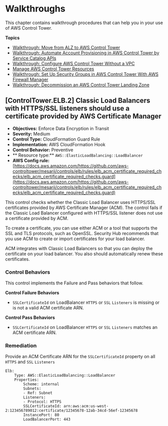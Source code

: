 # Walkthroughs<a name="walkthroughs"></a>

This chapter contains walkthrough procedures that can help you in your use of AWS Control Tower\.

**Topics**
+ [Walkthrough: Move from ALZ to AWS Control Tower](alz-to-control-tower.md)
+ [Walkthrough: Automate Account Provisioning in AWS Control Tower by Service Catalog APIs](automated-provisioning-walkthrough.md)
+ [Walkthrough: Configure AWS Control Tower Without a VPC](configure-without-vpc.md)
+ [Manage AWS Control Tower Resources](walkthrough-delete.md)
+ [Walkthrough: Set Up Security Groups in AWS Control Tower With AWS Firewall Manager](firewall-setup-walkthrough.md)
+ [Walkthrough: Decommission an AWS Control Tower Landing Zone](decommission-landing-zone.md)

## \[ControlTower\.ELB\.2\] Classic Load Balancers with HTTPS/SSL listeners should use a certificate provided by AWS Certificate Manager<a name="ct-elb-2"></a>
+ **Objectives:** Enforce Data Encryption in Transit
+ **Severity:** Medium
+ **Control Type:** CloudFormation Guard Rule
+ **Implementation:** AWS CloudFormation Hook
+ **Control Behavior:** Preventive
+ ** Resource type:** `AWS::ElasticLoadBalancing::LoadBalancer`
+ **AWS Config rule:** [https://docs.aws.amazon.com/https://github.com/aws-controltower/mesarii/controls/elb/rules/elb_acm_certificate_required_checks/elb_acm_certificate_required_checks.guard](https://docs.aws.amazon.com/https://github.com/aws-controltower/mesarii/controls/elb/rules/elb_acm_certificate_required_checks/elb_acm_certificate_required_checks.guard)

This control checks whether the Classic Load Balancer uses HTTPS/SSL certificates provided by AWS Certificate Manager \(ACM\)\. The control fails if the Classic Load Balancer configured with HTTPS/SSL listener does not use a certificate provided by ACM\.

To create a certificate, you can use either ACM or a tool that supports the SSL and TLS protocols, such as OpenSSL\. Security Hub recommends that you use ACM to create or import certificates for your load balancer\.

ACM integrates with Classic Load Balancers so that you can deploy the certificate on your load balancer\. You also should automatically renew these certificates\.

### Control Behaviors<a name="elb-2-behaviors"></a>

This control implements the Failure and Pass behaviors that follow\.

**Control Failure Behaviors**
+ `SSLCertificateId` on LoadBalancer `HTTPS` or `SSL` `Listeners` is missing or is not a valid ACM certificate ARN\.

**Control Pass Behaviors**
+ `SSLCertificateId` on LoadBalancer `HTTPS` or `SSL` `Listeners` matches an ACM certificate ARN\.

### Remediation<a name="elb-2-remediation"></a>

Provide an ACM Certificate ARN for the `SSLCertificateId` property on all `HTTPS` and `SSL` `Listeners`

```
Elb:
    Type: AWS::ElasticLoadBalancing::LoadBalancer
    Properties:
        Scheme: internal
        Subnets:
        - Ref: Subnet
        Listeners:
        - Protocol: HTTPS
        SSLCertificateId: arn:aws:acm:us-west-2:123456789012:certificate/12345678-12ab-34cd-56ef-12345678
        InstancePort: 80
        LoadBalancerPort: 443
```